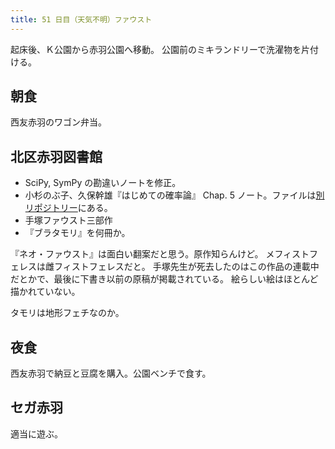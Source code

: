 ```yaml
---
title: 51 日目（天気不明）ファウスト
---
```


起床後、Ｋ公園から赤羽公園へ移動。
公園前のミキランドリーで洗濯物を片付ける。

## 朝食

西友赤羽のワゴン弁当。

## 北区赤羽図書館

* SciPy, SymPy の勘違いノートを修正。
* 小杉のぶ子、久保幹雄『はじめての確率論』 Chap. 5 ノート。ファイルは[別リポジトリー][kosugi11]にある。
* 手塚ファウスト三部作
* 『ブラタモリ』を何冊か。

『ネオ・ファウスト』は面白い翻案だと思う。原作知らんけど。
メフィストフェレスは雌フィストフェレスだと。
手塚先生が死去したのはこの作品の連載中だとかで、最後に下書き以前の原稿が掲載されている。
絵らしい絵はほとんど描かれていない。

タモリは地形フェチなのか。

[kosugi11]: <https://github.com/showa-yojyo/jupyter-notebooks/kosugi11>

## 夜食

西友赤羽で納豆と豆腐を購入。公園ベンチで食す。

## セガ赤羽

適当に遊ぶ。

